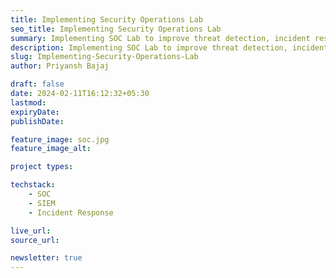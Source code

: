 ```yaml
---
title: Implementing Security Operations Lab
seo_title: Implementing Security Operations Lab
summary: Implementing SOC Lab to improve threat detection, incident response, and overall security posture.
description: Implementing SOC Lab to improve threat detection, incident response, and overall security posture.
slug: Implementing-Security-Operations-Lab
author: Priyansh Bajaj

draft: false
date: 2024-02-11T16:12:32+05:30
lastmod: 
expiryDate: 
publishDate: 

feature_image: soc.jpg
feature_image_alt: 

project types: 

techstack:
    - SOC
    - SIEM
    - Incident Response

live_url: 
source_url: 

newsletter: true
---
```


